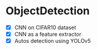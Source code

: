 # ObjectDetection

- [x] CNN on CIFAR10 dataset
- [x] CNN as a feature extractor
- [x] Autos detection using YOLOv5  
